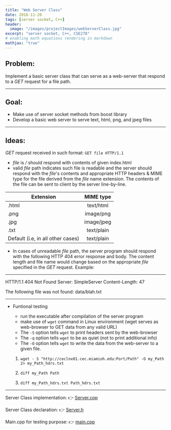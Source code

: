 ```yaml
---
title: "Web Server Class"
date: 2016-11-20
tags: [server socket, C++]
header:
  image: "/images/projectImages/webServerClass.jpg"
excerpt: "server socket, C++, CSE278"
# enabling math equations rendering in markdown
mathjax: "true"
---
```

## Problem:
Implement a basic server class that can serve as a web-server that respond to a *GET* request for a file path.

___
## Goal:
  * Make use of server socket methods from boost library
  * Develop a basic web server to serve text, html, png, and jpeg files

___
## Ideas:
*GET* request received in such format: `GET file HTTP/1.1`
   * *file* is */* should respond with contents of given index.html
   * valid *file* path indicates such file is readable and the server should respond with the *file*'s contents and appropriate HTTP headers & MIME type for the file derived from the *file* name extension. The contents of the file can be sent to client by the server line-by-line.

   | Extension     | MIME type     |
   | ------------- |:-------------:|
   | .html         | text/html     |
   | .png          | image/png     |  
   | .jpg          | image/jpeg    |  
   | .txt          | text/plain    |
   | Default (i.e, in all other cases) | text/plain|

   * In cases of unreadable *file* path, the server program should respond with the following HTTP 404 error response and body. The content length and file name would change based on the appropriate *file* specified in the *GET* request.
   Example:

___
HTTP/1.1 404 Not Found
Server: SimpleServer
Content-Length: 47

The following file was not found: data/blah.txt

___

  * Funtional testing
    - run the executable after compilation of the server program
    - make use of `wget` command in Linux environment (wget serves as web-browser to GET data from any valid URL)
    - The `-S` option tells `wget` to print headers sent by the web-browser
    - The `-q` option tells `wget` to be as quiet (not to print additional info)
    - The `-O` option tells `wget` to write the data from the web-server to a given file.

    1. `wget - S "http://ceclnx01.cec.miamioh.edu:Port/Path" -O my_Path 2> my_Path_hdrs.txt`

    2. `diff my_Path Path`

    3. `diff my_Path_hdrs.txt Path_hdrs.txt`

___
Server Class implementation:
:point_right: [Server.cpp](https://github.com/kaiLiGit/CSE278Project/blob/master/Project4/Server.cpp)

Server Class declaration:
:point_right: [Server.h](https://github.com/kaiLiGit/CSE278Project/blob/master/Project4/Server.h)

Main.cpp for testing purpose:
:point_right: [main.cpp](https://github.com/kaiLiGit/CSE278Project/blob/master/Project4/main.cpp)
